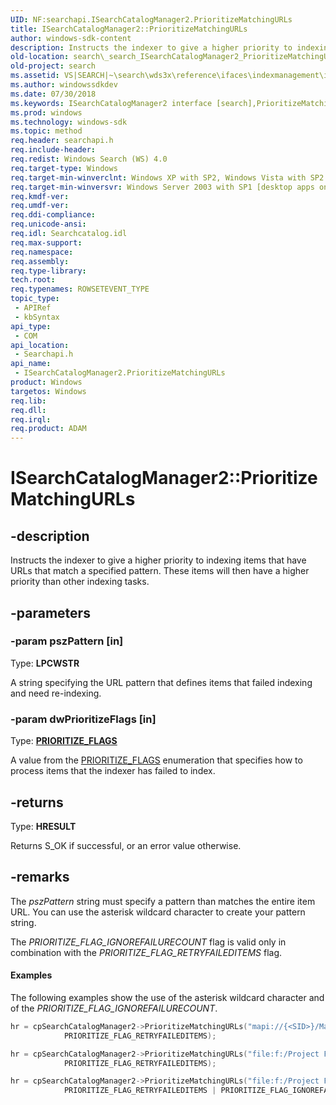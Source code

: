 ```yaml
---
UID: NF:searchapi.ISearchCatalogManager2.PrioritizeMatchingURLs
title: ISearchCatalogManager2::PrioritizeMatchingURLs
author: windows-sdk-content
description: Instructs the indexer to give a higher priority to indexing items that have URLs that match a specified pattern. These items will then have a higher priority than other indexing tasks.
old-location: search\_search_ISearchCatalogManager2_PrioritizeMatchingURLs.htm
old-project: search
ms.assetid: VS|SEARCH|~\search\wds3x\reference\ifaces\indexmanagement\isearchcatalogmanager2\prioritizematchingurls.htm
ms.author: windowssdkdev
ms.date: 07/30/2018
ms.keywords: ISearchCatalogManager2 interface [search],PrioritizeMatchingURLs method, ISearchCatalogManager2.PrioritizeMatchingURLs, ISearchCatalogManager2::PrioritizeMatchingURLs, PrioritizeMatchingURLs, PrioritizeMatchingURLs method [search], PrioritizeMatchingURLs method [search],ISearchCatalogManager2 interface, _search_ISearchCatalogManager2_PrioritizeMatchingURLs, search._search_ISearchCatalogManager2_PrioritizeMatchingURLs, searchapi/ISearchCatalogManager2::PrioritizeMatchingURLs
ms.prod: windows
ms.technology: windows-sdk
ms.topic: method
req.header: searchapi.h
req.include-header: 
req.redist: Windows Search (WS) 4.0
req.target-type: Windows
req.target-min-winverclnt: Windows XP with SP2, Windows Vista with SP2 [desktop apps only]
req.target-min-winversvr: Windows Server 2003 with SP1 [desktop apps only]
req.kmdf-ver: 
req.umdf-ver: 
req.ddi-compliance: 
req.unicode-ansi: 
req.idl: Searchcatalog.idl
req.max-support: 
req.namespace: 
req.assembly: 
req.type-library: 
tech.root: 
req.typenames: ROWSETEVENT_TYPE
topic_type:
 - APIRef
 - kbSyntax
api_type:
 - COM
api_location:
 - Searchapi.h
api_name:
 - ISearchCatalogManager2.PrioritizeMatchingURLs
product: Windows
targetos: Windows
req.lib: 
req.dll: 
req.irql: 
req.product: ADAM
---
```


# ISearchCatalogManager2::PrioritizeMatchingURLs


## -description


Instructs the indexer to give a higher priority to indexing items that have URLs that match a specified pattern. These items will then have a higher priority than other indexing tasks.


## -parameters




### -param pszPattern [in]

Type: <b>LPCWSTR</b>

A string specifying the URL pattern that defines items that failed indexing and need re-indexing.


### -param dwPrioritizeFlags [in]

Type: <b><a href="https://msdn.microsoft.com/en-us/library/Cc142933(v=VS.85).aspx">PRIORITIZE_FLAGS</a></b>

A value from the <a href="https://msdn.microsoft.com/en-us/library/Cc142933(v=VS.85).aspx">PRIORITIZE_FLAGS</a> enumeration that specifies how to process items that the indexer has failed to index.


## -returns



Type: <b>HRESULT</b>

Returns S_OK if successful, or an error value otherwise.




## -remarks



The <i>pszPattern</i> string must specify a pattern than matches the entire item URL. You can use the asterisk wildcard character to create your pattern string.
            

The <i>PRIORITIZE_FLAG_IGNOREFAILURECOUNT</i> flag is valid only in combination with the <i>PRIORITIZE_FLAG_RETRYFAILEDITEMS</i> flag.
            


#### Examples

The following examples show the use of the asterisk wildcard character and of the <i>PRIORITIZE_FLAG_IGNOREFAILURECOUNT</i>.


```cpp
hr = cpSearchCatalogManager2->PrioritizeMatchingURLs("mapi://{<SID>}/Mailbox - Boyer Zara/*",
            PRIORITIZE_FLAG_RETRYFAILEDITEMS);
```



```cpp
hr = cpSearchCatalogManager2->PrioritizeMatchingURLs("file:f:/Project Files/*",
            PRIORITIZE_FLAG_RETRYFAILEDITEMS);
```



```cpp
hr = cpSearchCatalogManager2->PrioritizeMatchingURLs("file:f:/Project Files/*.docx",
            PRIORITIZE_FLAG_RETRYFAILEDITEMS | PRIORITIZE_FLAG_IGNOREFAILURECOUNT);
```




